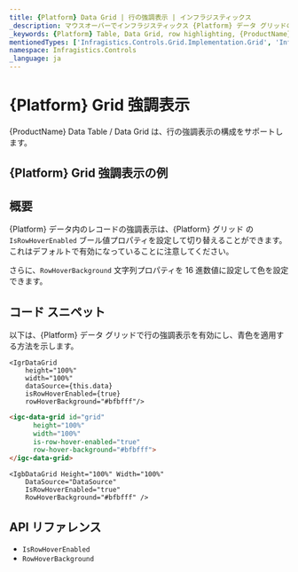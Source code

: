 ```yaml
---
title: {Platform} Data Grid | 行の強調表示 | インフラジスティックス
_description: マウスオーバーでインフラジスティックス {Platform} データ グリッドの行強調表示の構成。{ProductName} テーブルの行強調表示を設定する方法について説明します。
_keywords: {Platform} Table, Data Grid, row highlighting, {ProductName}, Infragistics, {Platform} テーブル, データ グリッド, 行の強調表示, インフラジスティックス
mentionedTypes: ['Infragistics.Controls.Grid.Implementation.Grid', 'Infragistics.Controls.Grid.Implementation.Column']
namespace: Infragistics.Controls
_language: ja
---
```


# {Platform} Grid 強調表示

{ProductName} Data Table / Data Grid は、行の強調表示の構成をサポートします。

## {Platform} Grid 強調表示の例


<code-view style="height: 600px"
           data-demos-base-url="{environment:dvDemosBaseUrl}"
           iframe-src="{environment:dvDemosBaseUrl}/grids/data-grid-row-highlighting"
           alt="{Platform} Grid 強調表示の例"
           github-src="grids/data-grid/row-highlighting">
</code-view>

<div class="divider--half"></div>

## 概要

{Platform} データ内のレコードの強調表示は、{Platform} グリッド の `IsRowHoverEnabled` ブール値プロパティを設定して切り替えることができます。これはデフォルトで有効になっていることに注意してください。

さらに、`RowHoverBackground` 文字列プロパティを 16 進数値に設定して色を設定できます。

## コード スニペット

以下は、{Platform} データ グリッドで行の強調表示を有効にし、青色を適用する方法を示します。

```tsx
<IgrDataGrid
    height="100%"
    width="100%"
    dataSource={this.data}
    isRowHoverEnabled={true}
    rowHoverBackground="#bfbfff"/>
```

```html
<igc-data-grid id="grid"
      height="100%"
      width="100%"
      is-row-hover-enabled="true"
      row-hover-background="#bfbfff">
</igc-data-grid>
```

```razor
<IgbDataGrid Height="100%" Width="100%"
    DataSource="DataSource"
    IsRowHoverEnabled="true"
    RowHoverBackground="#bfbfff" />
```

## API リファレンス

 - `IsRowHoverEnabled`
 - `RowHoverBackground`